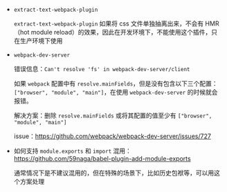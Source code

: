 +   `extract-text-webpack-plugin`

    `extract-text-webpack-plugin` 如果将 css 文件单独抽离出来，不会有 HMR（hot module reload）的效果，因此在开发环境下，不能使用这个插件，只在生产环境下使用
    
+   `webpack-dev-server`

    错误信息：`Can't resolve 'fs' in webpack-dev-server/client`
    
    如果 `webpack` 配置中有 `resolve.mainFields`，但是没有包含以下三个配置：`["browser", "module", "main"]`，在使用 `webpack-dev-server` 的时候就会报错。
    
    解决方案：删除 `resolve.mainFields` 或将其配置的值至少有 `["browser", "module", "main"]`
    
    issue：https://github.com/webpack/webpack-dev-server/issues/727

+  如何支持 `module.exports` 和 `import` 混用：https://github.com/59naga/babel-plugin-add-module-exports

    通常情况下是不建议混用的，但在特殊的场景下，比如历史包袱等，可以用这个方案处理